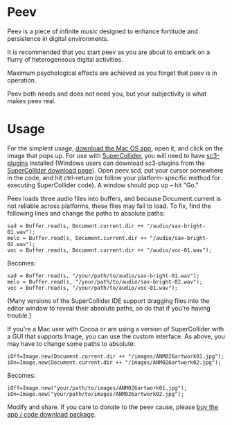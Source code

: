 # Peev

Peev is a piece of infinite music designed to enhance fortitude and persistence in digital environments. 

It is recommended that you start peev as you are about to embark on a flurry of heterogeneous digital activities. 

Maximum psychological effects are achieved as you forget that peev is in operation.

Peev both needs and does not need you, but your subjectivity is what makes peev real.

# Usage

For the simplest usage, [download the Mac OS app](https://bhobrainey.com/store/44), open it, and click on the image that pops up. For use with [SuperCollider](http://supercollider.github.io/download.html), you will need to have [sc3-plugins](https://github.com/supercollider/sc3-plugins) installed (Windows users can download sc3-plugins from the [SuperCollider download page](http://supercollider.github.io/download.html)). Open peev.scd, put your cursor somewhere in the code, and hit ctrl-return (or follow your platform-specific method for executing SuperCollider code). A window should pop up – hit "Go."

Peev loads three audio files into buffers, and because Document.current is not reliable across platforms, these files may fail to load. To fix, find the following lines and change the paths to absolute paths:
```
sad = Buffer.read(s, Document.current.dir ++ "/audio/sax-bright-01.wav");
melo = Buffer.read(s, Document.current.dir ++ "/audio/sax-bright-02.wav");
voc = Buffer.read(s, Document.current.dir ++ "/audio/voc-01.wav");
```
Becomes:
```
sad = Buffer.read(s, "/your/path/to/audio/sax-bright-01.wav");
melo = Buffer.read(s, "/your/path/to/audio/sax-bright-02.wav");
voc = Buffer.read(s, "/your/path/to/audio/voc-01.wav");
```
(Many versions of the SuperCollider IDE support dragging files into the editor window to reveal their absolute paths, so do that if you're having trouble.)

If you're a Mac user with Cocoa or are using a version of SuperCollider with a GUI that supports Image, you can use the custom interface. As above, you may have to change some paths to absolute:
```
iOff=Image.new(Document.current.dir ++ "/images/ANM026artwork01.jpg");
iOn=Image.new(Document.current.dir ++ "/images/ANM026artwork02.jpg");
```
Becomes:
```
iOff=Image.new("your/path/to/images/ANM026artwork01.jpg");
iOn=Image.new("your/path/to/images/ANM026artwork02.jpg");
```

Modify and share. If you care to donate to the peev cause, please [buy the app / code download package](https://bhobrainey.com/store/44).
